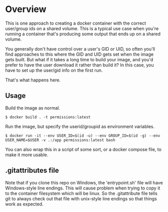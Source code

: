 # Overview

This is one approach to creating a docker container with the correct
user/group ids on a shared volume. This is a typical use case when
you're running a container that's producing some output that ends up
on a shared volume.

You generally don't have control over a user's GID or UID, so often
you'll find approaches to this where the GID and UID gets set when the
image gets built. But what if it takes a long time to build your
image, and you'd prefer to have the user download it rather than build
it? In this case, you have to set up the user/gid info on the first
run.

That's what happens here.

## Usage

Build the image as normal.

```
$ docker build . -t permissions:latest
```

Run the image, but specify the userid/groupid as environment
variables.

```
$ docker run -it --env USER_ID=$(id -u) --env GROUP_ID=$(id -g) --env USER_NAME=$USER -v .:/app permissions:latest bash
```

You can also wrap this in a script of some sort, or a docker compose
file, to make it more usable.

## .gitattributes file

Note that if you clone this repo on Windows, the 'entrypoint.sh' file
will have Windows-style line endings. This will cause problem when
trying to copy it to the container filesystem which will be linux. So
the .gitattribute file tells git to always check out that file with
unix-style line endings so that things work as expected.
